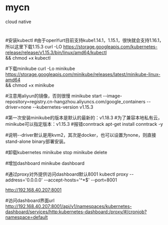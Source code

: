 # mycn
cloud native
#

#安装kubectl
#由于openYurt目前支持kube1.14.1，1.15.1，很快就会支持1.16.1，所以这里下载1.15.3
curl -LO https://storage.googleapis.com/kubernetes-release/release/v1.15.3/bin/linux/amd64/kubectl \
  && chmod +x kubectl


#下载minikube
curl -Lo minikube https://storage.googleapis.com/minikube/releases/latest/minikube-linux-amd64 \
  && chmod +x minikube


#注意用aliyun的镜像，否则很慢
minikube start --image-repository=registry.cn-hangzhou.aliyuncs.com/google_containers --driver=none --kubernetes-version v1.15.3

#第一次安装minikube的版本是默认的最新的：v1.18.3
#为了兼容本地私有云，minikube可以指定版本：v1.15.3
#报错conntrack
apt-get install conntrack -y

#说明--driver默认是用kvm2，其次是docker，也可以设置为none，则直接stand-alone binary部署安装。

#卸载kubernetes
minikube stop
minikube delete

#增加dashboard
minikube dashboard

#通过proxy对外提供访问dashboard默认8001
kubectl proxy --address='0.0.0.0' --accept-hosts='^*$' --port=8001

http://192.168.40.207:8001

#访问dashboard界面url
http://192.168.40.207:8001/api/v1/namespaces/kubernetes-dashboard/services/http:kubernetes-dashboard:/proxy/#/cronjob?namespace=default
